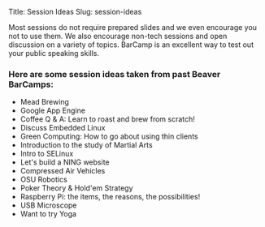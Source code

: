 Title: Session Ideas
Slug: session-ideas

Most sessions do not require prepared slides and we even encourage you not to
use them. We also encourage non-tech sessions and open discussion on a variety of
topics. BarCamp is an excellent way to test out your public
speaking skills.


### Here are some session ideas taken from past Beaver BarCamps:

* Mead Brewing
* Google App Engine
* Coffee Q & A: Learn to roast and brew from scratch!
* Discuss Embedded Linux
* Green Computing: How to go about using thin clients
* Introduction to the study of Martial Arts
* Intro to SELinux
* Let's build a NING website
* Compressed Air Vehicles
* OSU Robotics
* Poker Theory & Hold'em Strategy
* Raspberry Pi: the items, the reasons, the possibilities!
* USB Microscope
* Want to try Yoga



